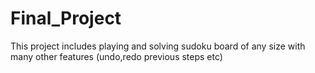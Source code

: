 # Final_Project

This project includes playing and solving sudoku board of any size with many other features (undo,redo previous steps etc)
